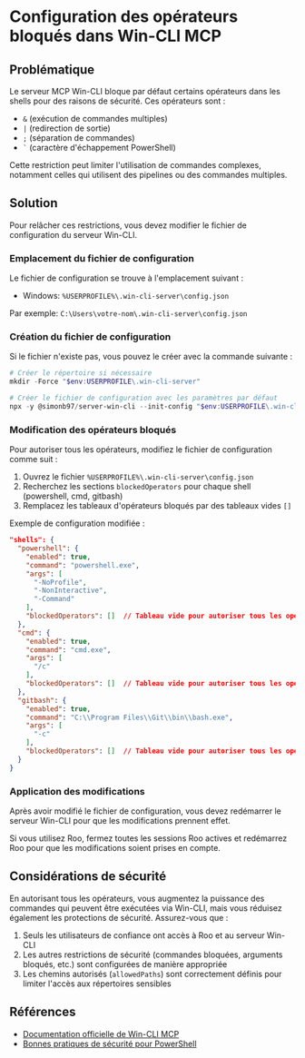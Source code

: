 # Configuration des opérateurs bloqués dans Win-CLI MCP

## Problématique

Le serveur MCP Win-CLI bloque par défaut certains opérateurs dans les shells pour des raisons de sécurité. Ces opérateurs sont :
- `&` (exécution de commandes multiples)
- `|` (redirection de sortie)
- `;` (séparation de commandes)
- `` ` `` (caractère d'échappement PowerShell)

Cette restriction peut limiter l'utilisation de commandes complexes, notamment celles qui utilisent des pipelines ou des commandes multiples.

## Solution

Pour relâcher ces restrictions, vous devez modifier le fichier de configuration du serveur Win-CLI.

### Emplacement du fichier de configuration

Le fichier de configuration se trouve à l'emplacement suivant :
- Windows: `%USERPROFILE%\.win-cli-server\config.json`

Par exemple: `C:\Users\votre-nom\.win-cli-server\config.json`

### Création du fichier de configuration

Si le fichier n'existe pas, vous pouvez le créer avec la commande suivante :

```powershell
# Créer le répertoire si nécessaire
mkdir -Force "$env:USERPROFILE\.win-cli-server"

# Créer le fichier de configuration avec les paramètres par défaut
npx -y @simonb97/server-win-cli --init-config "$env:USERPROFILE\.win-cli-server\config.json"
```

### Modification des opérateurs bloqués

Pour autoriser tous les opérateurs, modifiez le fichier de configuration comme suit :

1. Ouvrez le fichier `%USERPROFILE%\.win-cli-server\config.json`
2. Recherchez les sections `blockedOperators` pour chaque shell (powershell, cmd, gitbash)
3. Remplacez les tableaux d'opérateurs bloqués par des tableaux vides `[]`

Exemple de configuration modifiée :

```json
"shells": {
  "powershell": {
    "enabled": true,
    "command": "powershell.exe",
    "args": [
      "-NoProfile",
      "-NonInteractive",
      "-Command"
    ],
    "blockedOperators": []  // Tableau vide pour autoriser tous les opérateurs
  },
  "cmd": {
    "enabled": true,
    "command": "cmd.exe",
    "args": [
      "/c"
    ],
    "blockedOperators": []  // Tableau vide pour autoriser tous les opérateurs
  },
  "gitbash": {
    "enabled": true,
    "command": "C:\\Program Files\\Git\\bin\\bash.exe",
    "args": [
      "-c"
    ],
    "blockedOperators": []  // Tableau vide pour autoriser tous les opérateurs
  }
}
```

### Application des modifications

Après avoir modifié le fichier de configuration, vous devez redémarrer le serveur Win-CLI pour que les modifications prennent effet.

Si vous utilisez Roo, fermez toutes les sessions Roo actives et redémarrez Roo pour que les modifications soient prises en compte.

## Considérations de sécurité

En autorisant tous les opérateurs, vous augmentez la puissance des commandes qui peuvent être exécutées via Win-CLI, mais vous réduisez également les protections de sécurité. Assurez-vous que :

1. Seuls les utilisateurs de confiance ont accès à Roo et au serveur Win-CLI
2. Les autres restrictions de sécurité (commandes bloquées, arguments bloqués, etc.) sont configurées de manière appropriée
3. Les chemins autorisés (`allowedPaths`) sont correctement définis pour limiter l'accès aux répertoires sensibles

## Références

- [Documentation officielle de Win-CLI MCP](https://github.com/simonb97/server-win-cli)
- [Bonnes pratiques de sécurité pour PowerShell](https://docs.microsoft.com/en-us/powershell/scripting/security/security-features)